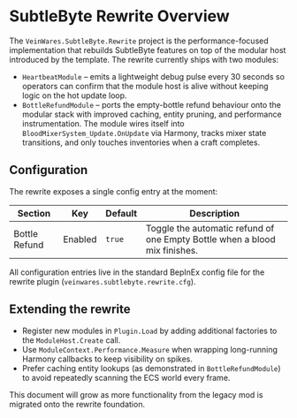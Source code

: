 # SubtleByte Rewrite Overview

The `VeinWares.SubtleByte.Rewrite` project is the performance-focused implementation that
rebuilds SubtleByte features on top of the modular host introduced by the template. The
rewrite currently ships with two modules:

- `HeartbeatModule` – emits a lightweight debug pulse every 30 seconds so operators can
  confirm that the module host is alive without keeping logic on the hot update loop.
- `BottleRefundModule` – ports the empty-bottle refund behaviour onto the modular stack
  with improved caching, entity pruning, and performance instrumentation. The module wires
  itself into `BloodMixerSystem_Update.OnUpdate` via Harmony, tracks mixer state
  transitions, and only touches inventories when a craft completes.

## Configuration

The rewrite exposes a single config entry at the moment:

| Section        | Key      | Default | Description |
|----------------|----------|---------|-------------|
| Bottle Refund  | Enabled  | `true`  | Toggle the automatic refund of one Empty Bottle when a blood mix finishes. |

All configuration entries live in the standard BepInEx config file for the rewrite plugin
(`veinwares.subtlebyte.rewrite.cfg`).

## Extending the rewrite

- Register new modules in `Plugin.Load` by adding additional factories to the
  `ModuleHost.Create` call.
- Use `ModuleContext.Performance.Measure` when wrapping long-running Harmony callbacks to
  keep visibility on spikes.
- Prefer caching entity lookups (as demonstrated in `BottleRefundModule`) to avoid
  repeatedly scanning the ECS world every frame.

This document will grow as more functionality from the legacy mod is migrated onto the
rewrite foundation.
